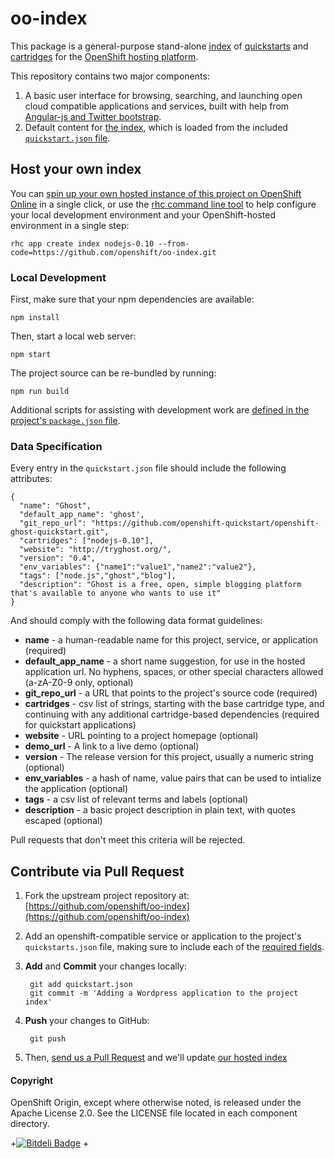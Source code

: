 # oo-index

This package is a general-purpose stand-alone [index](http://app-shifter.rhcloud.com) of [quickstarts](https://www.openshift.com/developers/extend) and [cartridges](https://www.openshift.com/developers/technologies/) for the [OpenShift hosting platform](http://openshift.github.io). 

This repository contains two major components: 

1. A basic user interface for browsing, searching, and launching open cloud compatible applications and services, built with help from [Angular-js and Twitter bootstrap](http://angular-ui.github.io/bootstrap/).
2. Default content for [the index](http://app-shifter.rhcloud.com), which is loaded from the included [`quickstart.json` file](https://github.com/openshift/oo-index/blob/master/quickstart.json).

## Host your own index

You can [spin up your own hosted instance of this project on OpenShift Online](https://openshift.redhat.com/app/console/application_types/custom?name=index&initial_git_url=https%3A%2F%2Fgithub.com/openshift/oo-index.git&cartridges[]=nodejs-0.10) in a single click, or use the [rhc command line tool](https://www.openshift.com/get-started#cli) to help configure your local development environment and your OpenShift-hosted environment in a single step:

    rhc app create index nodejs-0.10 --from-code=https://github.com/openshift/oo-index.git

### Local Development

First, make sure that your npm dependencies are available:

    npm install
    
Then, start a local web server:
    
    npm start

The project source can be re-bundled by running:

    npm run build
    
Additional scripts for assisting with development work are [defined in the project's `package.json` file](https://github.com/openshift/oo-index/blob/master/package.json#L23).


### Data Specification

Every entry in the `quickstart.json` file should include the following attributes:

    {
      "name": "Ghost",
      "default_app_name": 'ghost',
      "git_repo_url": "https://github.com/openshift-quickstart/openshift-ghost-quickstart.git",
      "cartridges": ["nodejs-0.10"],
      "website": "http://tryghost.org/",
      "version": "0.4",
      "env_variables": {"name1":"value1","name2":"value2"},
      "tags": ["node.js","ghost","blog"],
      "description": "Ghost is a free, open, simple blogging platform that's available to anyone who wants to use it"
    }

And should comply with the following data format guidelines:

* **name** - a human-readable name for this project, service, or application (required)
* **default_app_name** - a short name suggestion, for use in the hosted application url. No hyphens, spaces, or other special characters allowed (a-zA-Z0-9 only, optional) 
* **git_repo_url** - a URL that points to the project's source code (required)
* **cartridges** - csv list of strings, starting with the base cartridge type, and continuing with any additional cartridge-based dependencies (required for quickstart applications)
* **website** - URL pointing to a project homepage (optional)
* **demo_url** - A link to a live demo (optional)
* **version** - The release version for this project, usually a numeric string (optional)
* **env_variables** - a hash of name, value pairs that can be used to intialize the application (optional)
* **tags** - a csv list of relevant terms and labels (optional)
* **description** - a basic project description in plain text, with quotes escaped (optional)

Pull requests that don't meet this criteria will be rejected.

## Contribute via Pull Request

1. Fork the upstream project repository at: [https://github.com/openshift/oo-index](https://github.com/openshift/oo-index)
2. Add an openshift-compatible service or application to the project's `quickstarts.json` file, making sure to include each of the [required fields](#data-specification).
3. **Add** and **Commit** your changes locally:

        git add quickstart.json
        git commit -m 'Adding a Wordpress application to the project index'
    
4. **Push** your changes to GitHub:

        git push
    
5. Then, [send us a Pull Request](https://github.com/openshift/oo-index/pulls) and we'll update [our hosted index](http://app-shifter.rhcloud.com)

#### Copyright

OpenShift Origin, except where otherwise noted, is released under the Apache License 2.0. See the LICENSE file located in each component directory. 



+[![Bitdeli Badge](https://d2weczhvl823v0.cloudfront.net/dmueller2001/oo-index/trend.png)](https://bitdeli.com/free "Bitdeli Badge")
 +
